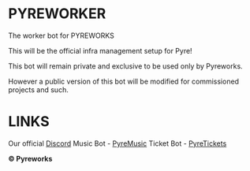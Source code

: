 
# PYREWORKER

The worker bot for PYREWORKS

This will be the official infra management setup for Pyre!

This bot will remain private and exclusive to be used only by Pyreworks.

However a public version of this bot will be modified for commissioned projects and such.

# LINKS

Our official [Discord](https://discord.gg/RuzEMyjRuR)
Music Bot  - [PyreMusic](https://github.com/bigblackfootman/pyremusic)
Ticket Bot - [PyreTickets](https://github.com/bigblackfootman/pyretickets)

**© Pyreworks**
